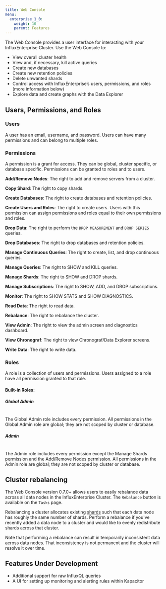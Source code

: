 ```yaml
---
title: Web Console
menu:
  enterprise_1_0:
    weight: 10
    parent: Features
---
```


The Web Console provides a user interface for interacting with your InfluxEnterprise Cluster. Use the Web Console to:

* View overall cluster health
* View and, if necessary, kill active queries
* Create new databases
* Create new retention policies
* Delete unwanted shards
* Control access with InfluxEnterprise’s users, permissions, and roles (more information below)
* Explore data and create graphs with the Data Explorer

## Users, Permissions, and Roles

### Users

A user has an email, username, and password. Users can have many permissions and can belong to multiple roles.

### Permissions

A permission is a grant for access. They can be global, cluster specific, or database specific. Permissions can be granted to roles and to users.

**Add/Remove Nodes**: The right to add and remove servers from a cluster.

**Copy Shard**: The right to copy shards.

**Create Databases**: The right to create databases and retention policies.

**Create Users and Roles**: The right to create users. Users with this permission can assign permissions and roles equal to their own permissions and roles.

**Drop Data**: The right to perform the `DROP MEASUREMENT` and `DROP SERIES` queries.

**Drop Databases**: The right to drop databases and retention policies.

**Manage Continuous Queries**: The right to create, list, and drop continuous queries.

**Manage Queries**: The right to SHOW and KILL queries.

**Manage Shards**: The right to SHOW and DROP shards.

**Manage Subscriptions**: The right to SHOW, ADD, and DROP subscriptions.

**Monitor**: The right to SHOW STATS and SHOW DIAGNOSTICS.

**Read Data**: The right to read data.

**Rebalance**: The right to rebalance the cluster.

**View Admin**: The right to view the admin screen and diagnostics dashboard.

**View Chronograf**: The right to view Chronograf/Data Explorer screens.

**Write Data**: The right to write data.

### Roles

A role is a collection of users and permissions. Users assigned to a role have all permission granted to that role.

#### Built-in Roles:

##### Global Admin
<br>
The Global Admin role includes every permission. All permissions in the Global Admin role are global; they are not scoped by cluster or database.

##### Admin
<br>
The Admin role includes every permission except the Manage Shards permission and the Add/Remove Nodes permission. All permissions in the Admin role are global; they are not scoped by cluster or database.

## Cluster rebalancing

The Web Console version 0.7.0+ allows users to easily rebalance data across all
data nodes in the InfluxEnterprise Cluster.
The `Rebalance` button is available on the `Tasks` page.

Rebalancing a cluster allocates existing
[shards](https://docs.influxdata.com/influxdb/v1.0/concepts/glossary/#shard)
such that each data node has roughly the same number of shards.
Perform a rebalance if you've recently added a data node to a cluster and would
like to evenly redistribute shards across that cluster.

Note that performing a rebalance can result in temporarily inconsistent data
across data nodes.
That inconsistency is not permanent and the cluster will resolve it over time.

## Features Under Development

* Additional support for raw InfluxQL queries
* A UI for setting up monitoring and alerting rules within Kapacitor

